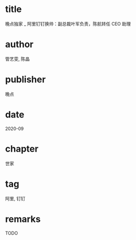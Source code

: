 # title
晚点独家 _ 阿里钉钉换帅：副总裁叶军负责，陈航转任 CEO 助理

# author
管艺雯, 陈晶

# publisher
晚点

# date
2020-09

# chapter
世家

# tag
阿里, 钉钉

# remarks
TODO
